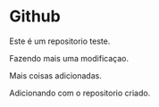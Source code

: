 # Github

Este é um repositorio teste.

Fazendo mais uma modificaçao.

Mais coisas adicionadas.

Adicionando com o repositorio criado.
